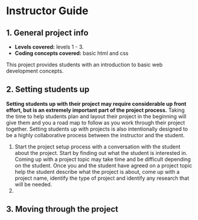 # Instructor Guide

## 1. General project info
- **Levels covered:** levels 1 - 3.
- **Coding concepts covered:** basic html and css

This project provides students with an introduction to basic web development concepts.

## 2. Setting students up
**Setting students up with their project may require considerable up front effort, but is an extremely important part of the project process.** Taking the time to help students plan and layout their project in the beginning will give them and you a road map to follow as you work through their project together. Setting students up with projects is also intentionally designed to be a highly collaborative process between the instructor and the student.

  1. Start the project setup process with a conversation with the student about the project. Start by finding out what the student is interested in. Coming up with a project topic may take time and be difficult depending on the student. Once you and the student have agreed on a project topic help the student describe what the project is about, come up with a project name, identify the type of project and identify any research that will be needed.
  2. 

## 3. Moving through the project
